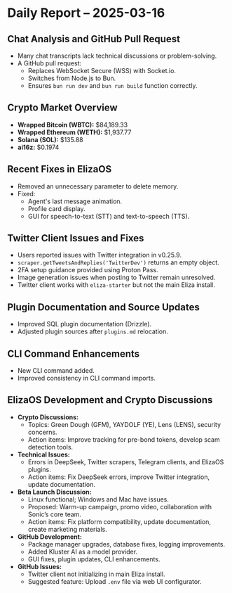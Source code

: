 # Daily Report – 2025-03-16

## Chat Analysis and GitHub Pull Request
- Many chat transcripts lack technical discussions or problem-solving.
- A GitHub pull request:
  - Replaces WebSocket Secure (WSS) with Socket.io.
  - Switches from Node.js to Bun.
  - Ensures `bun run dev` and `bun run build` function correctly.

## Crypto Market Overview
- **Wrapped Bitcoin (WBTC):** $84,189.33  
- **Wrapped Ethereum (WETH):** $1,937.77  
- **Solana (SOL):** $135.88  
- **ai16z:** $0.1974  

## Recent Fixes in ElizaOS
- Removed an unnecessary parameter to delete memory.
- Fixed:
  - Agent's last message animation.
  - Profile card display.
  - GUI for speech-to-text (STT) and text-to-speech (TTS).

## Twitter Client Issues and Fixes
- Users reported issues with Twitter integration in v0.25.9.
- `scraper.getTweetsAndReplies('TwitterDev')` returns an empty object.
- 2FA setup guidance provided using Proton Pass.
- Image generation issues when posting to Twitter remain unresolved.
- Twitter client works with `eliza-starter` but not the main Eliza install.

## Plugin Documentation and Source Updates
- Improved SQL plugin documentation (Drizzle).
- Adjusted plugin sources after `plugins.md` relocation.

## CLI Command Enhancements
- New CLI command added.
- Improved consistency in CLI command imports.

## ElizaOS Development and Crypto Discussions
- **Crypto Discussions:**
  - Topics: Green Dough (GFM), YAYDOLF (YE), Lens (LENS), security concerns.
  - Action items: Improve tracking for pre-bond tokens, develop scam detection tools.
- **Technical Issues:**
  - Errors in DeepSeek, Twitter scrapers, Telegram clients, and ElizaOS plugins.
  - Action items: Fix DeepSeek errors, improve Twitter integration, update documentation.
- **Beta Launch Discussion:**
  - Linux functional; Windows and Mac have issues.
  - Proposed: Warm-up campaign, promo video, collaboration with Sonic’s core team.
  - Action items: Fix platform compatibility, update documentation, create marketing materials.
- **GitHub Development:**
  - Package manager upgrades, database fixes, logging improvements.
  - Added Kluster AI as a model provider.
  - GUI fixes, plugin updates, CLI enhancements.
- **GitHub Issues:**
  - Twitter client not initializing in main Eliza install.
  - Suggested feature: Upload `.env` file via web UI configurator.
